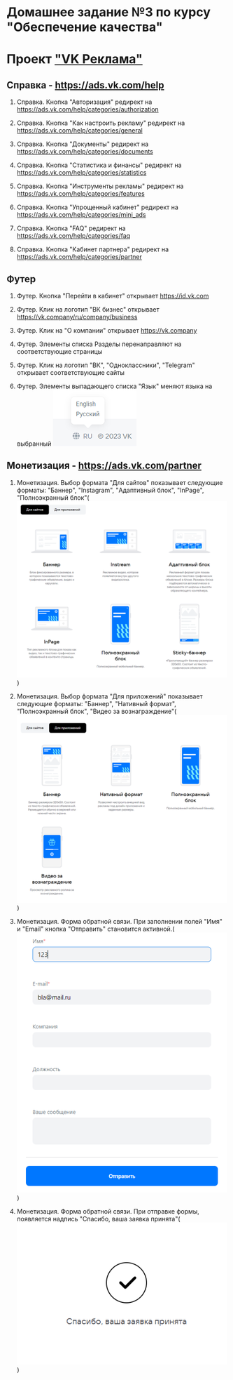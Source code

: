 # Домашнее задание №3 по курсу "Обеспечение качества"

# Проект ["VK Реклама"](https://ads.vk.com)

## Справка - https://ads.vk.com/help

1. Справка. Кнопка "Авторизация" редирект на <https://ads.vk.com/help/categories/authorization>

2. Справка. Кнопка "Как настроить рекламу" редирект на <https://ads.vk.com/help/categories/general>

3. Справка. Кнопка "Документы" редирект на <https://ads.vk.com/help/categories/documents>

4. Справка. Кнопка "Статистика и финансы" редирект на <https://ads.vk.com/help/categories/statistics>

5. Справка. Кнопка "Инструменты рекламы" редирект на <https://ads.vk.com/help/categories/features>

6. Справка. Кнопка "Упрощенный кабинет" редирект на <https://ads.vk.com/help/categories/mini_ads>

7. Справка. Кнопка "FAQ" редирект на <https://ads.vk.com/help/categories/faq>

8. Справка. Кнопка "Кабинет партнера" редирект на <https://ads.vk.com/help/categories/partner>


## Футер

1. Футер. Кнопка "Перейти в кабинет" открывает <https://id.vk.com>

2. Футер. Клик на логотип "ВК бизнес" открывает <https://vk.company/ru/company/business>

3. Футер. Клик на "О компании" открывает <https://vk.company>

4. Футер. Элементы списка Разделы перенаправляют на соответствующие страницы 

5. Футер. Клик на логотип "ВК", "Одноклассники", "Telegram" открывает соответствующие сайты 

6. Футер. Элементы выпадающего списка "Язык" меняют языка на выбранный ![img_4.png](img_4.png)


## Монетизация - https://ads.vk.com/partner

1. Монетизация. Выбор формата "Для сайтов" показывает следующие форматы: "Баннер", "Instagram", "Адаптивный блок", "InPage", "Полноэкранный блок"(![img_3.png](img_3.png))

2. Монетизация. Выбор формата "Для приложений" показывает следующие форматы: "Баннер", "Нативный формат", "Полноэкранный блок", "Видео за вознаграждение"(![img_2.png](img_2.png))

3. Монетизация. Форма обратной связи. При заполнении полей "Имя" и "Email" кнопка "Отправить" становится активной.(![img.png](img.png))

4. Монетизация. Форма обратной связи. При отправке формы, появляется надпись "Спасибо, ваша заявка принята"(![img_1.png](img_1.png))
